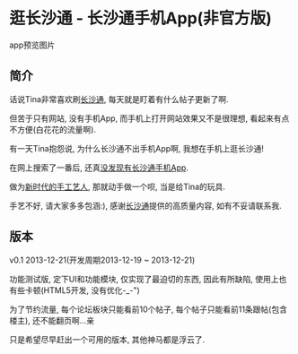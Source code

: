 逛长沙通 - 长沙通手机App(非官方版)
==============
app预览图片


简介
--------------
话说Tina非常喜欢刷[长沙通](http://www.cstong.net/), 每天就是盯着有什么帖子更新了啊.

但苦于只有网站, 没有手机App, 而手机上打开网站效果又不是很理想, 看起来有点不方便(白花花的流量啊).

有一天Tina抱怨说, 为什么长沙通不出手机App啊, 我想在手机上逛长沙通!

在网上搜索了一番后, 还真[没发现有长沙通手机App](http://cstong.net/read.php?tid=564208).

做为[新时代的手工艺人](http://www.ruanyifeng.com/blog/2008/01/the_future_of_web_startups_part_i.html),
那就动手做一个呗, 当是给Tina的玩具.

手艺不好, 请大家多多包涵:), 感谢[长沙通](http://www.cstong.net/)提供的高质量内容, 如有不妥请联系我.


版本
--------------
v0.1 2013-12-21(开发周期2013-12-19 ~ 2013-12-21)

功能测试版, 定下UI和功能模块, 仅实现了最迫切的东西, 因此有所缺陷, 使用上也有些卡顿(HTML5开发, 没有优化-_-")

为了节约流量, 每个论坛板块只能看前10个帖子, 每个帖子只能看前11条跟帖(包含楼主), 还不能翻页啊...亲

只是希望尽早赶出一个可用的版本, 其他神马都是浮云了.